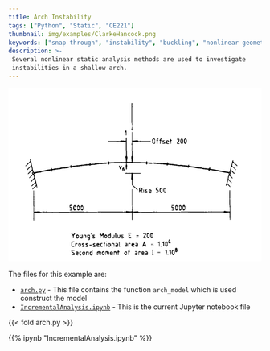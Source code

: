 ```yaml
---
title: Arch Instability
tags: ["Python", "Static", "CE221"]
thumbnail: img/examples/ClarkeHancock.png
keywords: ["snap through", "instability", "buckling", "nonlinear geometry", "incremental", "arc length"]
description: >-
 Several nonlinear static analysis methods are used to investigate
 instabilities in a shallow arch.
---
```



![Shallow arch](img/ClarkeHancock.png)

The files for this example are:
- [`arch.py`](./arch.py) - This file contains the function `arch_model` which is used construct the model
- [`IncrementalAnalysis.ipynb`](IncrementalAnalysis.ipynb) - This is the current Jupyter notebook file

{{< fold arch.py >}}

{{% ipynb "IncrementalAnalysis.ipynb" %}}
